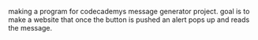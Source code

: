 making a program for codecademys message generator project. goal is to make a website that once the button is pushed an alert pops up and reads the message.
